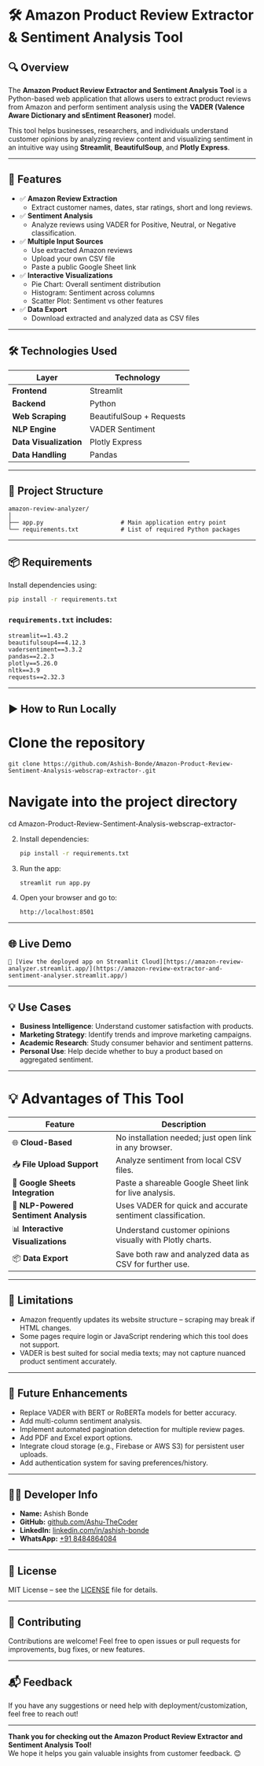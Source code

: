 # 🛠️ **Amazon Product Review Extractor & Sentiment Analysis Tool**

## 🔍 Overview

The **Amazon Product Review Extractor and Sentiment Analysis Tool** is a Python-based web application that allows users to extract product reviews from Amazon and perform sentiment analysis using the **VADER (Valence Aware Dictionary and sEntiment Reasoner)** model.

This tool helps businesses, researchers, and individuals understand customer opinions by analyzing review content and visualizing sentiment in an intuitive way using **Streamlit**, **BeautifulSoup**, and **Plotly Express**.

---

## 🎯 Features

- ✅ **Amazon Review Extraction**
  - Extract customer names, dates, star ratings, short and long reviews.
- ✅ **Sentiment Analysis**
  - Analyze reviews using VADER for Positive, Neutral, or Negative classification.
- ✅ **Multiple Input Sources**
  - Use extracted Amazon reviews
  - Upload your own CSV file
  - Paste a public Google Sheet link
- ✅ **Interactive Visualizations**
  - Pie Chart: Overall sentiment distribution
  - Histogram: Sentiment across columns
  - Scatter Plot: Sentiment vs other features
- ✅ **Data Export**
  - Download extracted and analyzed data as CSV files

---

## 🛠️ Technologies Used

| Layer | Technology |
|-------|------------|
| **Frontend** | Streamlit |
| **Backend** | Python |
| **Web Scraping** | BeautifulSoup + Requests |
| **NLP Engine** | VADER Sentiment |
| **Data Visualization** | Plotly Express |
| **Data Handling** | Pandas |

---

## 📁 Project Structure

```
amazon-review-analyzer/
│
├── app.py                      # Main application entry point
└── requirements.txt            # List of required Python packages
```

---

## 📦 Requirements

Install dependencies using:

```bash
pip install -r requirements.txt
```

### `requirements.txt` includes:
```
streamlit==1.43.2
beautifulsoup4==4.12.3
vadersentiment==3.3.2
pandas==2.2.3
plotly==5.26.0
nltk==3.9
requests==2.32.3
```

---

## ▶️ How to Run Locally

# Clone the repository
```
git clone https://github.com/Ashish-Bonde/Amazon-Product-Review-Sentiment-Analysis-webscrap-extractor-.git
```
# Navigate into the project directory
cd Amazon-Product-Review-Sentiment-Analysis-webscrap-extractor-


2. Install dependencies:
   ```bash
   pip install -r requirements.txt
   ```

3. Run the app:
   ```bash
   streamlit run app.py
   ```

4. Open your browser and go to:
   ```
   http://localhost:8501
   ```

---

## 🌐 Live Demo
```
🔗 [View the deployed app on Streamlit Cloud][https://amazon-review-analyzer.streamlit.app/](https://amazon-review-extractor-and-sentiment-analyser.streamlit.app/)
```
---

## 💡 Use Cases

- **Business Intelligence**: Understand customer satisfaction with products.
- **Marketing Strategy**: Identify trends and improve marketing campaigns.
- **Academic Research**: Study consumer behavior and sentiment patterns.
- **Personal Use**: Help decide whether to buy a product based on aggregated sentiment.

---
# 💡 Advantages of This Tool

| Feature | Description |
|---------|-------------|
| 🌐 **Cloud-Based** | No installation needed; just open link in any browser. |
| 📥 **File Upload Support** | Analyze sentiment from local CSV files. |
| 📄 **Google Sheets Integration** | Paste a shareable Google Sheet link for live analysis. |
| 🤖 **NLP-Powered Sentiment Analysis** | Uses VADER for quick and accurate sentiment classification. |
| 📊 **Interactive Visualizations** | Understand customer opinions visually with Plotly charts. |
| 📦 **Data Export** | Save both raw and analyzed data as CSV for further use. |


---
## 🚨 Limitations

- Amazon frequently updates its website structure – scraping may break if HTML changes.
- Some pages require login or JavaScript rendering which this tool does not support.
- VADER is best suited for social media texts; may not capture nuanced product sentiment accurately.

---

## 🚀 Future Enhancements

- Replace VADER with BERT or RoBERTa models for better accuracy.
- Add multi-column sentiment analysis.
- Implement automated pagination detection for multiple review pages.
- Add PDF and Excel export options.
- Integrate cloud storage (e.g., Firebase or AWS S3) for persistent user uploads.
- Add authentication system for saving preferences/history.

---

## 👨‍💻 Developer Info

- **Name:** Ashish Bonde  
- **GitHub:** [github.com/Ashu-TheCoder](https://github.com/Ashu-TheCoder)  
- **LinkedIn:** [linkedin.com/in/ashish-bonde](https://www.linkedin.com/in/ashish-bonde/)  
- **WhatsApp:** [+91 8484864084](https://api.whatsapp.com/send?phone=918484864084&text=Hi%20Ashish!%20I'm%20interested%20in%20your%20Amazon%20Review%20Extractor%20and%20Sentiment%20Analysis%20Tool.%20Let's%20connect!)  

---

## 📝 License

MIT License – see the [LICENSE](LICENSE) file for details.

---

## 🙌 Contributing

Contributions are welcome! Feel free to open issues or pull requests for improvements, bug fixes, or new features.

---

## 📬 Feedback

If you have any suggestions or need help with deployment/customization, feel free to reach out!

---

**Thank you for checking out the Amazon Product Review Extractor and Sentiment Analysis Tool!**  
We hope it helps you gain valuable insights from customer feedback. 😊
